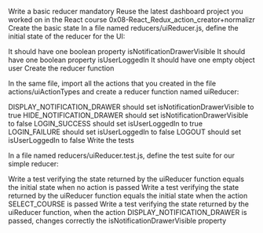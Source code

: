 Write a basic reducer mandatory Reuse the latest dashboard project you worked on in the React course 0x08-React_Redux_action_creator+normalizr Create the basic state
In a file named reducers/uiReducer.js, define the initial state of the reducer for the UI:

It should have one boolean property isNotificationDrawerVisible It should have one boolean property isUserLoggedIn It should have one empty object user Create the reducer function

In the same file, import all the actions that you created in the file actions/uiActionTypes and create a reducer function named uiReducer:

DISPLAY_NOTIFICATION_DRAWER should set isNotificationDrawerVisible to true HIDE_NOTIFICATION_DRAWER should set isNotificationDrawerVisible to false LOGIN_SUCCESS should set isUserLoggedIn to true LOGIN_FAILURE should set isUserLoggedIn to false LOGOUT should set isUserLoggedIn to false Write the tests

In a file named reducers/uiReducer.test.js, define the test suite for our simple reducer:

Write a test verifying the state returned by the uiReducer function equals the initial state when no action is passed Write a test verifying the state returned by the uiReducer function equals the initial state when the action SELECT_COURSE is passed Write a test verifying the state returned by the uiReducer function, when the action DISPLAY_NOTIFICATION_DRAWER is passed, changes correctly the isNotificationDrawerVisible property
